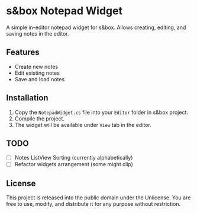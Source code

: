 # s&box Notepad Widget

A simple in-editor notepad widget for s&box. Allows creating, editing, and saving notes in the editor.

## Features
- Create new notes
- Edit existing notes
- Save and load notes

## Installation
1. Copy the `NotepadWidget.cs` file into your `Editor` folder in s&box project.
2. Compile the project.
3. The widget will be available under `View` tab in the editor.

## TODO
- [ ] Notes ListView Sorting (currently alphabetically)
- [ ] Refactor widgets arrangement (some might clip)

## License
This project is released into the public domain under the Unlicense. You are free to use, modify, and distribute it for any purpose without restriction.
